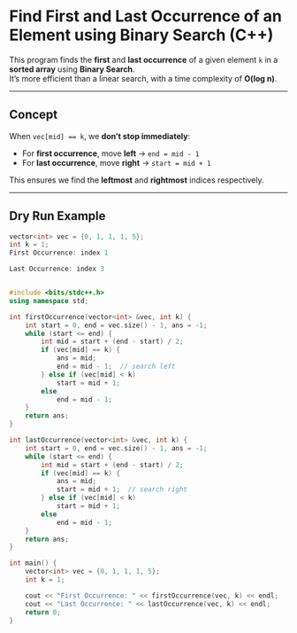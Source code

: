 # Find First and Last Occurrence of an Element using Binary Search (C++)

This program finds the **first** and **last occurrence** of a given element `k` in a **sorted array** using **Binary Search**.  
It’s more efficient than a linear search, with a time complexity of **O(log n)**.

---

## Concept

When `vec[mid] == k`, we **don’t stop immediately**:

- For **first occurrence**, move **left** → `end = mid - 1`  
- For **last occurrence**, move **right** → `start = mid + 1`

This ensures we find the **leftmost** and **rightmost** indices respectively.

---

##  Dry Run Example

```cpp
vector<int> vec = {0, 1, 1, 1, 5};
int k = 1;
First Occurrence: index 1

Last Occurrence: index 3


#include <bits/stdc++.h>
using namespace std;

int firstOccurrence(vector<int> &vec, int k) {
    int start = 0, end = vec.size() - 1, ans = -1;
    while (start <= end) {
        int mid = start + (end - start) / 2;
        if (vec[mid] == k) {
            ans = mid;
            end = mid - 1;  // search left
        } else if (vec[mid] < k)
            start = mid + 1;
        else
            end = mid - 1;
    }
    return ans;
}

int lastOccurrence(vector<int> &vec, int k) {
    int start = 0, end = vec.size() - 1, ans = -1;
    while (start <= end) {
        int mid = start + (end - start) / 2;
        if (vec[mid] == k) {
            ans = mid;
            start = mid + 1;  // search right
        } else if (vec[mid] < k)
            start = mid + 1;
        else
            end = mid - 1;
    }
    return ans;
}

int main() {
    vector<int> vec = {0, 1, 1, 1, 5};
    int k = 1;

    cout << "First Occurrence: " << firstOccurrence(vec, k) << endl;
    cout << "Last Occurrence: " << lastOccurrence(vec, k) << endl;
    return 0;
}
